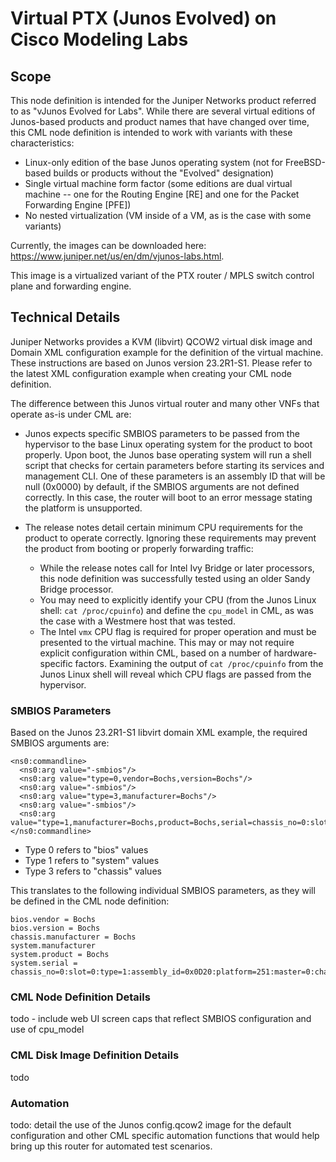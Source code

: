 # Virtual PTX (Junos Evolved) on Cisco Modeling Labs

## Scope
This node definition is intended for the Juniper Networks product referred to as "vJunos Evolved for Labs".  While there are several virtual editions of Junos-based products and product names that have changed over time, this CML node definition is intended to work with variants with these characteristics:

- Linux-only edition of the base Junos operating system (not for FreeBSD-based builds or products without the "Evolved" designation)
- Single virtual machine form factor (some editions are dual virtual machine -- one for the Routing Engine [RE] and one for the Packet Forwarding Engine [PFE])
- No nested virtualization (VM inside of a VM, as is the case with some variants)  

Currently, the images can be downloaded here:  https://www.juniper.net/us/en/dm/vjunos-labs.html.

This image is a virtualized variant of the PTX router / MPLS switch control plane and forwarding engine.  

## Technical Details

Juniper Networks provides a KVM (libvirt) QCOW2 virtual disk image and Domain XML configuration example for the definition of the virtual machine.  These instructions are based on Junos version 23.2R1-S1.  Please refer to the latest XML configuration example when creating your CML node definition.

The difference between this Junos virtual router and many other VNFs that operate as-is under CML are:

- Junos expects specific SMBIOS parameters to be passed from the hypervisor to the base Linux operating system for the product to boot properly.  Upon boot, the Junos base operating system will run a shell script that checks for certain parameters before starting its services and management CLI.  One of these parameters is an assembly ID that will be null (0x0000) by default, if the SMBIOS arguments are not defined correctly.  In this case, the router will boot to an error message stating the platform is unsupported.  

- The release notes detail certain minimum CPU requirements for the product to operate correctly.  Ignoring these requirements may prevent the product from booting or properly forwarding traffic:
  - While the release notes call for Intel Ivy Bridge or later processors, this node definition was successfully tested using an older Sandy Bridge processor.  
  - You may need to explicitly identify your CPU (from the Junos Linux shell:  ```cat /proc/cpuinfo```) and define the ```cpu_model``` in CML, as was the case with a Westmere host that was tested.
  - The Intel ```vmx``` CPU flag is required for proper operation and must be presented to the virtual machine.  This may or may not require explicit configuration within CML, based on a number of hardware-specific factors.  Examining the output of ```cat /proc/cpuinfo``` from the Junos Linux shell will reveal which CPU flags are passed from the hypervisor.  

### SMBIOS Parameters

Based on the Junos 23.2R1-S1 libvirt domain XML example, the required SMBIOS arguments are:

```
<ns0:commandline>
  <ns0:arg value="-smbios"/>
  <ns0:arg value="type=0,vendor=Bochs,version=Bochs"/>
  <ns0:arg value="-smbios"/>
  <ns0:arg value="type=3,manufacturer=Bochs"/>
  <ns0:arg value="-smbios"/>
  <ns0:arg value="type=1,manufacturer=Bochs,product=Bochs,serial=chassis_no=0:slot=0:type=1:assembly_id=0x0D20:platform=251:master=0:channelized=no"/>
</ns0:commandline>
```
- Type 0 refers to "bios" values
- Type 1 refers to "system" values
- Type 3 refers to "chassis" values

This translates to the following individual SMBIOS parameters, as they will be defined in the CML node definition:

```
bios.vendor = Bochs
bios.version = Bochs
chassis.manufacturer = Bochs
system.manufacturer
system.product = Bochs
system.serial = chassis_no=0:slot=0:type=1:assembly_id=0x0D20:platform=251:master=0:channelized=no
```
### CML Node Definition Details

todo - include web UI screen caps that reflect SMBIOS configuration and use of cpu_model

### CML Disk Image Definition Details

todo

### Automation

todo:  detail the use of the Junos config.qcow2 image for the default configuration and other CML specific automation functions that would help bring up this router for automated test scenarios.
